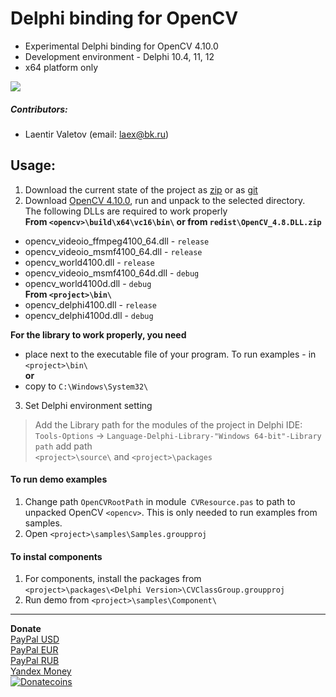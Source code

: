 # Delphi binding for OpenCV
* Experimental Delphi binding for OpenCV 4.10.0
* Development environment - Delphi 10.4, 11, 12
* x64 platform only

![](https://tokei.rs/b1/github/Laex/Delphi-OpenCV-Class)
##### Contributors:
+ Laentir Valetov (email: laex@bk.ru)
## Usage:
1. Download the current state of the project as [zip][1] or as [git][2]
2. Download [OpenCV 4.10.0][3], run and unpack to the selected directory.<br>
The following DLLs are required to work properly<br>
__From `<opencv>\build\x64\vc16\bin\` or from `redist\OpenCV_4.8.DLL.zip`__
* opencv_videoio_ffmpeg4100_64.dll - `release`<br>
* opencv_videoio_msmf4100_64.dll   - `release`<br>
* opencv_world4100.dll             - `release`<br>
* opencv_videoio_msmf4100_64d.dll  - `debug`<br>
* opencv_world4100d.dll            - `debug`<br>
**From `<project>\bin\`**
* opencv_delphi4100.dll - `release`<br>
* opencv_delphi4100d.dll - `debug`<br>
                                                                                       
__For the library to work properly, you need__
- place next to the executable file of your program. To run examples - in `<project>\bin\`<br>
**or**
- copy to `C:\Windows\System32\`

3. Set Delphi environment setting
> Add the Library path for the modules of the project in Delphi IDE:<br>
`Tools-Options` -> `Language-Delphi-Library-"Windows 64-bit"-Library path` add path<br>`<project>\source\` and `<project>\packages`
#### To run demo examples ####
1. Change path `OpenCVRootPath` in module` CVResource.pas` to path to unpacked OpenCV `<opencv>`. This is only needed to run examples from samples.
2. Open `<project>\samples\Samples.groupproj`
#### To instal components ####
1. For components, install the packages from<br>
`<project>\packages\<Delphi Version>\CVClassGroup.groupproj`
2. Run demo from `<project>\samples\Component\`
---------------------------
**Donate**<br>
[PayPal USD](https://www.paypal.com/cgi-bin/webscr?cmd=_s-xclick&hosted_button_id=5Z5JQ7C9JCJQN)<br>
[PayPal EUR](https://www.paypal.com/cgi-bin/webscr?cmd=_s-xclick&hosted_button_id=WQYST8J8PR4K2)<br>
[PayPal RUB](https://www.paypal.com/cgi-bin/webscr?cmd=_s-xclick&hosted_button_id=XN8D6TJMSXPFL)<br>
[Yandex Money](https://money.yandex.ru/to/410011600173245)<br>
[![Donatecoins](http://donatecoins.org/btc/3MTXVtRgQnA22EtBxP97Nws6GS8autp38s.svg)](http://donatecoins.org/btc/3MTXVtRgQnA22EtBxP97Nws6GS8autp38s)

[1]: https://github.com/Laex/Delphi-OpenCV-Class/archive/refs/heads/main.zip
[2]: https://github.com/Laex/Delphi-OpenCV-Class.git
[3]: https://opencv.org/releases/
